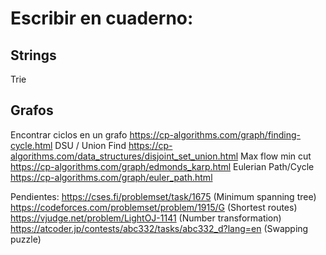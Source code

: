 # Escribir en cuaderno:

## Strings
Trie

## Grafos
Encontrar ciclos en un grafo https://cp-algorithms.com/graph/finding-cycle.html
DSU / Union Find https://cp-algorithms.com/data_structures/disjoint_set_union.html 
Max flow min cut https://cp-algorithms.com/graph/edmonds_karp.html
Eulerian Path/Cycle https://cp-algorithms.com/graph/euler_path.html 

Pendientes:
https://cses.fi/problemset/task/1675 (Minimum spanning tree)
https://codeforces.com/problemset/problem/1915/G (Shortest routes)
https://vjudge.net/problem/LightOJ-1141 (Number transformation)
https://atcoder.jp/contests/abc332/tasks/abc332_d?lang=en (Swapping puzzle)